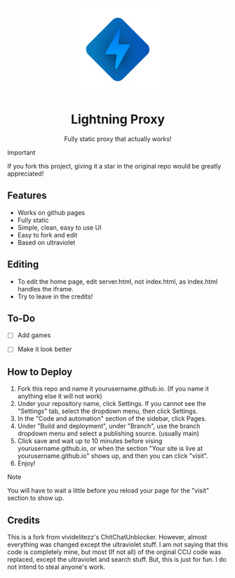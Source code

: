 <p align="center"><img src="assets/img/lightning-static.png" height="200"></p>
<h1 align="center">Lightning Proxy</h1>
<p align="center">Fully static proxy that actually works!</p>

> [!IMPORTANT]
> If you fork this project, giving it a star in the original repo would be greatly appreciated!


## Features
- Works on github pages
- Fully static
- Simple, clean, easy to use UI
- Easy to fork and edit
- Based on ultraviolet


## Editing
- To edit the home page, edit server.html, not index.html, as index.html handles the iframe.
- Try to leave in the credits!


## To-Do
- [ ] Add games
- [ ] Make it look better


## How to Deploy
1. Fork this repo and name it yourusername.github.io. (If you name it anything else it will not work)
2. Under your repository name, click Settings. If you cannot see the "Settings" tab, select the dropdown menu, then click Settings.
3. In the "Code and automation" section of the sidebar, click Pages.
5. Under "Build and deployment", under "Branch", use the branch dropdown menu and select a publishing source. (usually main)
6. Click save and wait up to 10 minutes before vising yourusername.github.io, or when the section "Your site is live at yourusername.github.io" shows up, and then you can click "visit".
7. Enjoy!
> [!NOTE]
> You will have to wait a little before you reload your page for the "visit" section to show up.

## Credits
This is a fork from vividelitezz's ChitChatUnblocker. However, almost everything was changed except the ultraviolet stuff. I am not saying that this code is completely mine, but most (If not all) of the orginal CCU code was replaced, except the ultraviolet and search stuff. But, this is just for fun. I do not intend to steal anyone's work.
